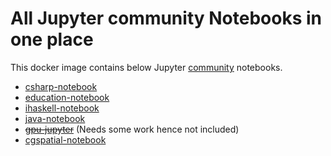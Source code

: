 # All Jupyter community Notebooks in one place
This docker image contains below Jupyter [community](https://jupyter-docker-stacks.readthedocs.io/en/latest/using/selecting.html#community-stacks) notebooks.
- [csharp-notebook](https://github.com/tlinnet/csharp-notebook)
- [education-notebook](https://github.com/umsi-mads/education-notebook)
- [ihaskell-notebook](https://github.com/jamesdbrock/ihaskell-notebook)
- [java-notebook](https://github.com/jbindinga/java-notebook)
- ~~[gpu-jupyter](https://github.com/iot-salzburg/gpu-jupyter/)~~ (Needs some work hence not included)
- [cgspatial-notebook](https://github.com/SCiO-systems/cgspatial-notebook)